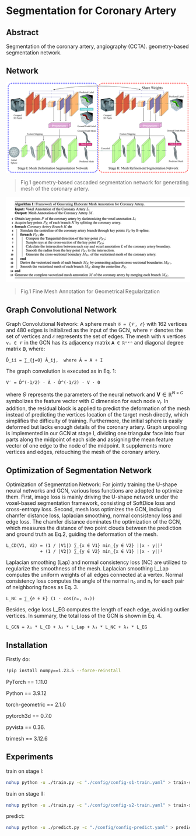 # Segmentation for Coronary Artery 



## Abstract

Segmentation of the coronary artery, angiography (CCTA). geometry-based segmentation network. 
## Network

![workflow of our geometry-based Cascaded Neural Network](./images/workflow.jpg)

> Fig.1  geometry-based cascaded segmentation network for generating mesh of the coronary artery.


![workflow of our geometry-based Cascaded Neural Network](./images/Tabel.png)
> Fig.1  Fine Mesh Annotation for Geometrical Regularization

## Graph Convolutional Network

Graph Convolutional Network: A sphere mesh `𝒢 = {𝒱, ℰ}` with 162 vertices and 480 edges is initialized as the input of the GCN, where `𝒱` denotes the set of vertices and `ℰ` represents the set of edges. The mesh with `N` vertices `vᵢ ∈ 𝒱` in the GCN has its adjacency matrix `𝐀 ∈ ℝⁿˣⁿ` and diagonal degree matrix `𝐃̂`, where:

```
D̂_ii = ∑_{j=0} Â_ij,  where Â = A + I
```

The graph convolution is executed as in Eq. 1:

```
V′ = D̂^(-1/2) · Â · D̂^(-1/2) · V · Θ
```


where $\Theta$ represents the parameters of the neural network and $\mathbf{V} \in \mathbb{R}^{N \times C}$ symbolizes the feature vector with $C$ dimension for each node $v_i$. In addition, the residual block is applied to predict the deformation of the mesh instead of predicting the vertices location of the target mesh directly, which simplifies the difficulty of training. Furthermore, the initial sphere is easily deformed but lacks enough details of the coronary artery. Graph unpooling is implemented in our GCN at stage I, dividing one triangular face into four parts along the midpoint of each side and assigning the mean feature vector of one edge to the node of the midpoint. It supplements more vertices and edges, retouching the mesh of the coronary artery. 


## Optimization of Segmentation Network

Optimization of Segmentation Network: For jointly training the U-shape neural networks and GCN, various loss functions are adopted to optimize them. First, image loss is mainly driving the U-shape network under the voxel-based segmentation framework, consisting of SoftDice loss and cross-entropy loss. Second, mesh loss optimizes the GCN, including chamfer distance loss, laplacian smoothing, normal consistency loss and edge loss. The chamfer distance dominates the optimization of the GCN, which measures the distance of two point clouds between the prediction and ground truth as Eq.2, guiding the deformation of the mesh.

```
L_CD(V1, V2) = (1 / |V1|) ∑_{x ∈ V1} min_{y ∈ V2} ||x - y||²
             + (1 / |V2|) ∑_{y ∈ V2} min_{x ∈ V1} ||x - y||²
```

Laplacian smoothing (Lap) and normal consistency loss (NC) are utilized to regularize the smoothness of the mesh. Laplacian smoothing L_Lap computes the uniform weights of all edges connected at a vertex. Normal consistency loss computes the angle of the normal n₀ and n₁ for each pair of neighboring faces as Eq. 3.

```
L_NC = ∑_{e ∈ E} (1 - cos(n₀, n₁))
```

Besides, edge loss L_EG computes the length of each edge, avoiding outlier vertices. In summary, the total loss of the GCN is shown in Eq. 4.

```
L_GCN = λ₁ * L_CD + λ₂ * L_Lap + λ₃ * L_NC + λ₄ * L_EG
```




## Installation

Firstly do: 
```bash
!pip install numpy==1.23.5 --force-reinstall

```

PyTorch == 1.11.0

Python == 3.9.12

torch-geometric == 2.1.0

pytorch3d == 0.7.0

pyvista == 0.36.

trimesh == 3.12.6

## Experiments



train on stage I:

```bash
nohup python -u ./train.py -c "./config/config-s1-train.yaml" > train-s1.log 2>&1 &
```

train on stage II:

```bash
nohup python -u ./train.py -c "./config/config-s2-train.yaml" > train-s2.log 2>&1 &
```

predict:

```bash
nohup python -u ./predict.py -c "./config/config-predict.yaml" > predict.log 2>&1 &
```
